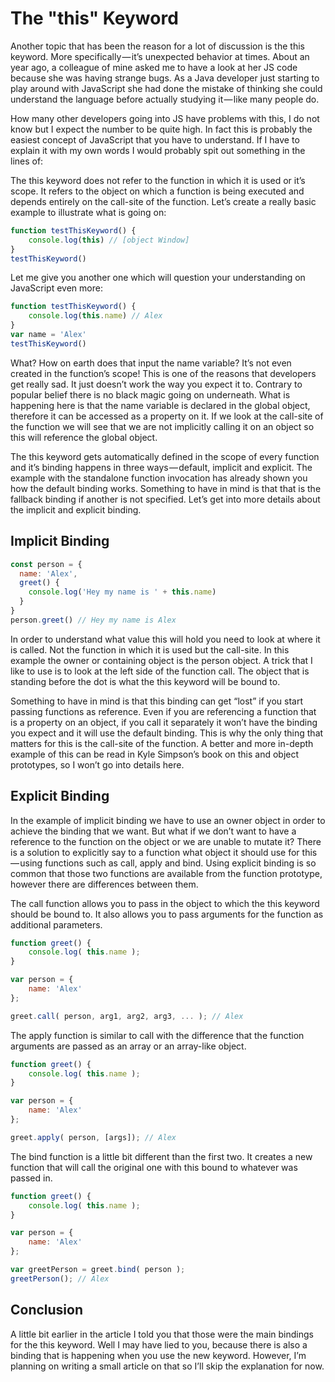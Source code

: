 # The "this" Keyword
Another topic that has been the reason for a lot of discussion is the this keyword. More specifically — it’s unexpected behavior at times. About an year ago, a colleague of mine asked me to have a look at her JS code because she was having strange bugs. As a Java developer just starting to play around with JavaScript she had done the mistake of thinking she could understand the language before actually studying it — like many people do.

How many other developers going into JS have problems with this, I do not know but I expect the number to be quite high. In fact this is probably the easiest concept of JavaScript that you have to understand. If I have to explain it with my own words I would probably spit out something in the lines of:

The this keyword does not refer to the function in which it is used or it’s scope. It refers to the object on which a function is being executed and depends entirely on the call-site of the function.
Let’s create a really basic example to illustrate what is going on:

```javascript
function testThisKeyword() {
    console.log(this) // [object Window]
}
testThisKeyword()
```

Let me give you another one which will question your understanding on JavaScript even more:

```javascript
function testThisKeyword() { 
    console.log(this.name) // Alex
}
var name = 'Alex'
testThisKeyword()
```

What? How on earth does that input the name variable? It’s not even created in the function’s scope! This is one of the reasons that developers get really sad. It just doesn’t work the way you expect it to. Contrary to popular belief there is no black magic going on underneath. What is happening here is that the name variable is declared in the global object, therefore it can be accessed as a property on it. If we look at the call-site of the function we will see that we are not implicitly calling it on an object so this will reference the global object.

The this keyword gets automatically defined in the scope of every function and it’s binding happens in three ways — default, implicit and explicit. The example with the standalone function invocation has already shown you how the default binding works. Something to have in mind is that that is the fallback binding if another is not specified. Let’s get into more details about the implicit and explicit binding.

## Implicit Binding

```javascript
const person = {
  name: 'Alex',
  greet() {
    console.log('Hey my name is ' + this.name)
  }
}
person.greet() // Hey my name is Alex
```

In order to understand what value this will hold you need to look at where it is called. Not the function in which it is used but the call-site. In this example the owner or containing object is the person object. A trick that I like to use is to look at the left side of the function call. The object that is standing before the dot is what the this keyword will be bound to.

Something to have in mind is that this binding can get “lost” if you start passing functions as reference. Even if you are referencing a function that is a property on an object, if you call it separately it won’t have the binding you expect and it will use the default binding. This is why the only thing that matters for this is the call-site of the function. A better and more in-depth example of this can be read in Kyle Simpson’s book on this and object prototypes, so I won’t go into details here.

## Explicit Binding
In the example of implicit binding we have to use an owner object in order to achieve the binding that we want. But what if we don’t want to have a reference to the function on the object or we are unable to mutate it? There is a solution to explicitly say to a function what object it should use for this — using functions such as call, apply and bind. Using explicit binding is so common that those two functions are available from the function prototype, however there are differences between them.

The call function allows you to pass in the object to which the this keyword should be bound to. It also allows you to pass arguments for the function as additional parameters.

```javascript
function greet() {
    console.log( this.name );
}

var person = {
    name: 'Alex'
};

greet.call( person, arg1, arg2, arg3, ... ); // Alex
```

The apply function is similar to call with the difference that the function arguments are passed as an array or an array-like object.

```javascript
function greet() {
    console.log( this.name );
}

var person = {
    name: 'Alex'
};

greet.apply( person, [args]); // Alex
```

The bind function is a little bit different than the first two. It creates a new function that will call the original one with this bound to whatever was passed in.

```javascript
function greet() {
    console.log( this.name );
}

var person = {
    name: 'Alex'
};

var greetPerson = greet.bind( person );
greetPerson(); // Alex
```

## Conclusion
A little bit earlier in the article I told you that those were the main bindings for the this keyword. Well I may have lied to you, because there is also a binding that is happening when you use the new keyword. However, I’m planning on writing a small article on that so I’ll skip the explanation for now.